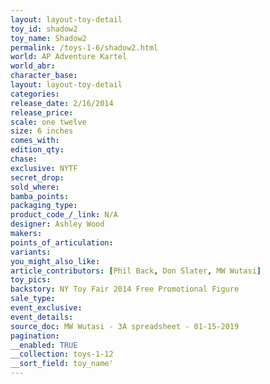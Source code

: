 ```yaml
---
layout: layout-toy-detail 
toy_id: shadow2
toy_name: Shadow2
permalink: /toys-1-6/shadow2.html
world: AP Adventure Kartel
world_abr: 
character_base: 
layout: layout-toy-detail
categories: 
release_date: 2/16/2014
release_price: 
scale: one twelve
size: 6 inches
comes_with: 
edition_qty: 
chase: 
exclusive: NYTF
secret_drop: 
sold_where: 
bamba_points: 
packaging_type: 
product_code_/_link: N/A
designer: Ashley Wood
makers: 
points_of_articulation: 
variants: 
you_might_also_like: 
article_contributors: [Phil Back, Don Slater, MW Wutasi]
toy_pics: 
backstory: NY Toy Fair 2014 Free Promotional Figure
sale_type: 
event_exclusive: 
event_details: 
source_doc: MW Wutasi - 3A spreadsheet - 01-15-2019
pagination: 
__enabled: TRUE
__collection: toys-1-12
__sort_field: toy_name'
---
```

